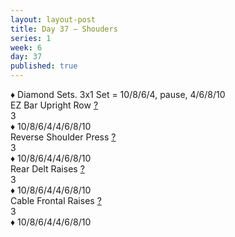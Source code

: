 ```yaml
---
layout: layout-post
title: Day 37 — Shouders
series: 1
week: 6
day: 37
published: true
---
```


<div class="ex_list">
  <div class="note _padding-bottom">♦ Diamond Sets. 3x1 Set = 10/8/6/4, pause, 4/6/8/10 </div>

  <div class="ex">
    <div class="name">
      EZ Bar Upright Row 
      <a href="https://www.youtube.com/watch?v=hjMLV7mNQjg" target="_blank">?</a>
    </div>
    <div class="set">3 <br/></div>
    <div class="rep">♦ 10/8/6/4/4/6/8/10</div>
  </div>

  <div class="ex">
    <div class="name">
      Reverse Shoulder Press
      <a href="https://www.youtube.com/watch?v=B0FFJCuLEO8" target="_blank">?</a>
    </div>
    <div class="set">3 <br/></div>
    <div class="rep">♦ 10/8/6/4/4/6/8/10</div>
  </div>

  <div class="ex">
    <div class="name">
      Rear Delt Raises
      <a href="https://www.youtube.com/watch?v=ttvfGg9d76c" target="_blank">?</a>
    </div>
    <div class="set">3 <br/></div>
    <div class="rep">♦ 10/8/6/4/4/6/8/10</div>
  </div>

  <div class="ex">
    <div class="name">
      Cable Frontal Raises
      <a href="https://www.youtube.com/watch?v=D-3JnFrFUOw" target="_blank">?</a>
    </div>
    <div class="set">3 <br/></div>
    <div class="rep">♦ 10/8/6/4/4/6/8/10</div>
  </div>

</div>



